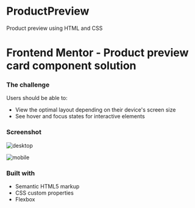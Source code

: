 # ProductPreview
Product preview using HTML and CSS


# Frontend Mentor - Product preview card component solution


### The challenge

Users should be able to:

- View the optimal layout depending on their device's screen size
- See hover and focus states for interactive elements

### Screenshot

![desktop](https://user-images.githubusercontent.com/92114784/178545011-8777f55c-e50e-4df7-a439-48d0177fde09.png)

![mobile](https://user-images.githubusercontent.com/92114784/178545051-80993a7e-9f20-4043-95d0-9b1d71e480b1.png)

### Built with

- Semantic HTML5 markup
- CSS custom properties
- Flexbox



